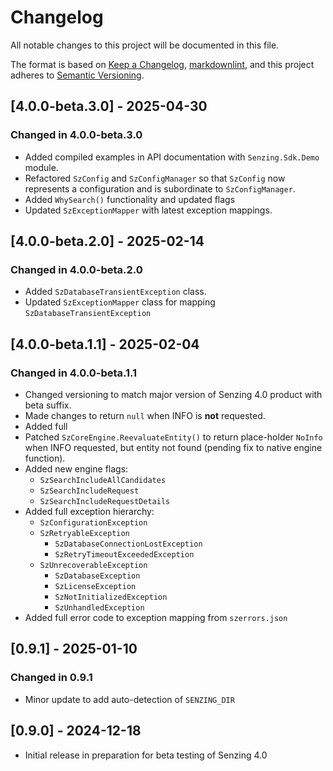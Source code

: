 # Changelog

All notable changes to this project will be documented in this file.

The format is based on [Keep a Changelog](https://keepachangelog.com/en/1.0.0/),
[markdownlint](https://dlaa.me/markdownlint/),
and this project adheres to [Semantic Versioning](https://semver.org/spec/v2.0.0.html).

## [4.0.0-beta.3.0] - 2025-04-30

### Changed in 4.0.0-beta.3.0

- Added compiled examples in API documentation with `Senzing.Sdk.Demo` module.
- Refactored `SzConfig` and `SzConfigManager` so that `SzConfig` now
  represents a configuration and is subordinate to `SzConfigManager`.
- Added `WhySearch()` functionality and updated flags
- Updated `SzExceptionMapper` with latest exception mappings.

## [4.0.0-beta.2.0] - 2025-02-14

### Changed in 4.0.0-beta.2.0

- Added `SzDatabaseTransientException` class.
- Updated `SzExceptionMapper` class for mapping `SzDatabaseTransientException`

## [4.0.0-beta.1.1] - 2025-02-04

### Changed in 4.0.0-beta.1.1

- Changed versioning to match major version of Senzing 4.0 product with beta suffix.
- Made changes to return `null` when INFO is **not** requested.
- Added full
- Patched `SzCoreEngine.ReevaluateEntity()` to return place-holder `NoInfo` when
  INFO requested, but entity not found (pending fix to native engine function).
- Added new engine flags:
  - `SzSearchIncludeAllCandidates`
  - `SzSearchIncludeRequest`
  - `SzSearchIncludeRequestDetails`
- Added full exception hierarchy:
  - `SzConfigurationException`
  - `SzRetryableException`
    - `SzDatabaseConnectionLostException`
    - `SzRetryTimeoutExceededException`
  - `SzUnrecoverableException`
    - `SzDatabaseException`
    - `SzLicenseException`
    - `SzNotInitializedException`
    - `SzUnhandledException`
- Added full error code to exception mapping from `szerrors.json`  


## [0.9.1] - 2025-01-10

### Changed in 0.9.1

- Minor update to add auto-detection of `SENZING_DIR`

## [0.9.0] - 2024-12-18

- Initial release in preparation for beta testing of Senzing 4.0
